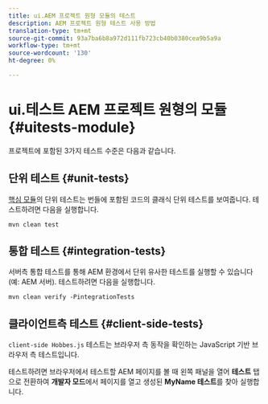 ```yaml
---
title: ui.AEM 프로젝트 원형 모듈의 테스트
description: AEM 프로젝트 원형 테스트 사용 방법
translation-type: tm+mt
source-git-commit: 93a7ba6b8a972d111fb723cb40b0380cea9b5a9a
workflow-type: tm+mt
source-wordcount: '130'
ht-degree: 0%

---
```



# ui.테스트 AEM 프로젝트 원형의 모듈 {#uitests-module}

프로젝트에 포함된 3가지 테스트 수준은 다음과 같습니다.

## 단위 테스트 {#unit-tests}

[핵심 모듈](core.md)의 단위 테스트는 번들에 포함된 코드의 클래식 단위 테스트를 보여줍니다. 테스트하려면 다음을 실행합니다.

```
mvn clean test
```

## 통합 테스트 {#integration-tests}

서버측 통합 테스트를 통해 AEM 환경에서 단위 유사한 테스트를 실행할 수 있습니다(예: AEM 서버). 테스트하려면 다음을 실행합니다.

```
mvn clean verify -PintegrationTests
```

## 클라이언트측 테스트 {#client-side-tests}

`client-side Hobbes.js` 테스트는 브라우저 측 동작을 확인하는 JavaScript 기반 브라우저 측 테스트입니다.

테스트하려면 브라우저에서 테스트할 AEM 페이지를 볼 때 왼쪽 패널을 열어 **테스트** 탭으로 전환하여 **개발자 모드**&#x200B;에서 페이지를 열고 생성된 **MyName 테스트**&#x200B;를 찾아 실행합니다.
